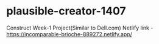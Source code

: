 # plausible-creator-1407
Construct Week-1 Project(Similar to Dell.com)
Netlify link - https://incomparable-brioche-889272.netlify.app/
